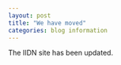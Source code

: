 ```yaml
---
layout: post
title: "We have moved"
categories: blog information
---
```


The IIDN site has been updated.

